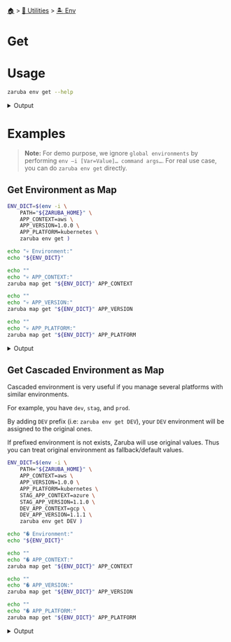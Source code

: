 <!--startTocHeader-->
[🏠](../../README.md) > [🔧 Utilities](../README.md) > [🏝️ Env](README.md)
# Get
<!--endTocHeader-->

# Usage

<!--startCode-->
```bash
zaruba env get --help
```
 
<details>
<summary>Output</summary>
 
```````
Get envmap from currently loaded environment variables

Usage:
  zaruba env get [prefix] [flags]

Flags:
  -h, --help   help for get
```````
</details>
<!--endCode-->

# Examples

> __Note:__ For demo purpose, we ignore `global environments` by performing `env –i [Var=Value]… command args…`. For real use case, you can do `zaruba env get` directly.

## Get Environment as Map

<!--startCode-->
```bash
ENV_DICT=$(env -i \
    PATH="${ZARUBA_HOME}" \
    APP_CONTEXT=aws \
    APP_VERSION=1.0.0 \
    APP_PLATFORM=kubernetes \
    zaruba env get )

echo "💀 Environment:"
echo "${ENV_DICT}"

echo ""
echo "💀 APP_CONTEXT:"
zaruba map get "${ENV_DICT}" APP_CONTEXT

echo ""
echo "💀 APP_VERSION:"
zaruba map get "${ENV_DICT}" APP_VERSION

echo ""
echo "💀 APP_PLATFORM:"
zaruba map get "${ENV_DICT}" APP_PLATFORM
```
 
<details>
<summary>Output</summary>
 
```````
� Environment:
{"APP_CONTEXT":"aws","APP_PLATFORM":"kubernetes","APP_VERSION":"1.0.0","PATH":"/home/gofrendi/zaruba","ZARUBA_BIN":"/home/gofrendi/zaruba/zaruba","ZARUBA_DECORATION":"1","ZARUBA_HOME":"/home/gofrendi/zaruba","ZARUBA_SCRIPTS":"","ZARUBA_SHELL":"bash"}

� APP_CONTEXT:
aws

� APP_VERSION:
1.0.0

� APP_PLATFORM:
kubernetes
```````
</details>
<!--endCode-->

## Get Cascaded Environment as Map

Cascaded environment is very useful if you manage several platforms with similar environments.

For example, you have `dev`, `stag`, and `prod`.

By adding `DEV` prefix (i.e: `zaruba env get DEV`), your `DEV` environment will be assigned to the original ones.

If prefixed environment is not exists, Zaruba will use original values. Thus you can treat original environment as fallback/default values.

<!--startCode-->
```bash
ENV_DICT=$(env -i \
    PATH="${ZARUBA_HOME}" \
    APP_CONTEXT=aws \
    APP_VERSION=1.0.0 \
    APP_PLATFORM=kubernetes \
    STAG_APP_CONTEXT=azure \
    STAG_APP_VERSION=1.1.0 \
    DEV_APP_CONTEXT=gcp \
    DEV_APP_VERSION=1.1.1 \
    zaruba env get DEV )

echo "� Environment:"
echo "${ENV_DICT}"

echo ""
echo "� APP_CONTEXT:"
zaruba map get "${ENV_DICT}" APP_CONTEXT

echo ""
echo "� APP_VERSION:"
zaruba map get "${ENV_DICT}" APP_VERSION

echo ""
echo "� APP_PLATFORM:"
zaruba map get "${ENV_DICT}" APP_PLATFORM
```
 
<details>
<summary>Output</summary>
 
```````
� Environment:
{"APP_CONTEXT":"aws","APP_PLATFORM":"kubernetes","APP_VERSION":"1.1.1","DEV_APP_CONTEXT":"gcp","DEV_APP_VERSION":"1.1.1","PATH":"/home/gofrendi/zaruba","STAG_APP_CONTEXT":"azure","STAG_APP_VERSION":"1.1.0","ZARUBA_BIN":"/home/gofrendi/zaruba/zaruba","ZARUBA_DECORATION":"1","ZARUBA_HOME":"/home/gofrendi/zaruba","ZARUBA_SCRIPTS":"","ZARUBA_SHELL":"bash"}

� APP_CONTEXT:
aws

� APP_VERSION:
1.1.1

� APP_PLATFORM:
kubernetes
```````
</details>
<!--endCode-->


<!--startTocSubTopic-->
<!--endTocSubTopic-->